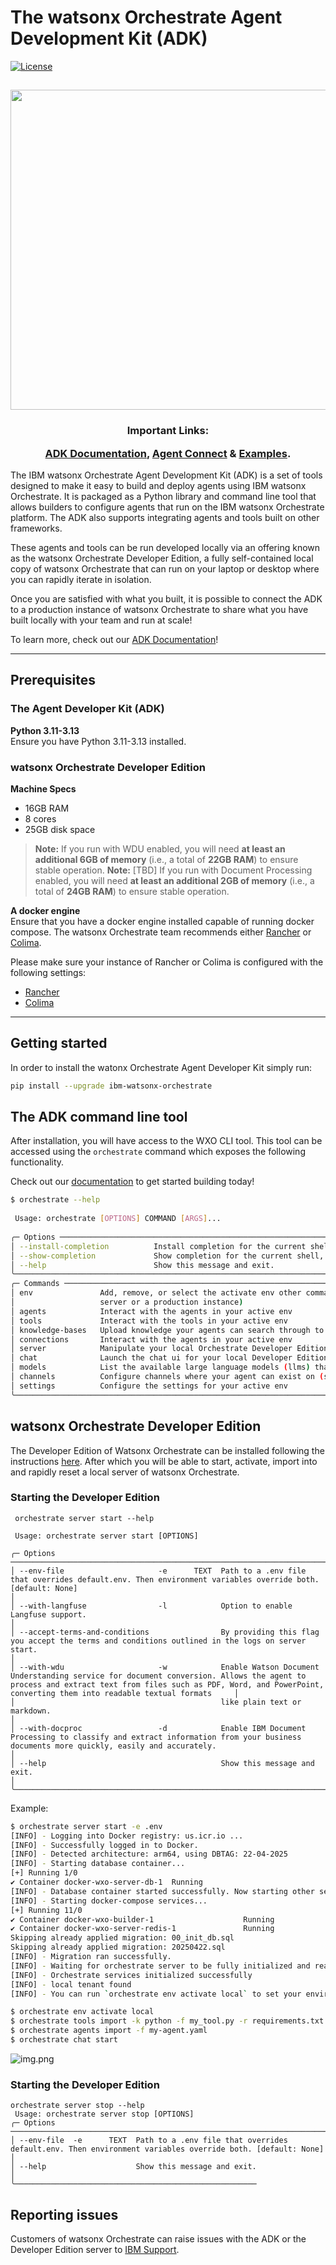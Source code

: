 # The watsonx Orchestrate Agent Development Kit (ADK)
[![License](https://img.shields.io/pypi/l/ibm-watsonx-orchestrate)](LICENSE)

[//]: # (![PyPI - Downloads]&#40;https://img.shields.io/pypi/dm/ibm-watsonx-orchestrate&#41;)

<html>
    <h2 align="center">
      <img src="./_docs/assets/watsonx-orchestrate-hero.png" width="512"/>
    </h2>
    <h3 align="center">
      <p>Important Links:</p>
      <a href="https://developer.watson-orchestrate.ibm.com">ADK Documentation</a>,
      <a href="https://connect.watson-orchestrate.ibm.com">Agent Connect</a> &
      <a href="https://github.com/IBM/ibm-watsonx-orchestrate-adk/tree/main/examples/agent_builder">Examples</a>.
    </h3>
</html>


The IBM watsonx Orchestrate Agent Development Kit (ADK) is a set of tools designed to make it easy to build and deploy 
agents using IBM watsonx Orchestrate. It is packaged as a Python library and command line 
tool that allows builders to configure agents that run on the IBM watsonx Orchestrate platform. The ADK also supports 
integrating agents and tools built on other frameworks.

These agents and tools can be run developed locally via an offering known as the watsonx Orchestrate Developer Edition,
a fully self-contained local copy of watsonx Orchestrate that can run on your laptop or desktop where you can rapidly
iterate in isolation.

Once you are satisfied with what you built, it is possible to connect the ADK to a production instance of 
watsonx Orchestrate to share what you have built locally with your team and run at scale!

To learn more, check out our <a href="https://developer.watson-orchestrate.ibm.com">ADK Documentation</a>!

------------------------------------------

## Prerequisites
### The Agent Developer Kit (ADK)
**Python 3.11-3.13**  
  Ensure you have Python 3.11-3.13 installed.

### watsonx Orchestrate Developer Edition
**Machine Specs**
- 16GB RAM
- 8 cores
- 25GB disk space

> **Note:** If you run with WDU enabled, you will need **at least an additional 6GB of memory** (i.e., a total of **22GB RAM**) to ensure stable operation.
> **Note:** [TBD] If you run with Document Processing enabled, you will need **at least an additional 2GB of memory** (i.e., a total of **24GB RAM**) to ensure stable operation.

**A docker engine**   
  Ensure that you have a docker engine installed capable of running docker compose.
  The watsonx Orchestrate team recommends either [Rancher](https://rancherdesktop.io/) or [Colima](https://github.com/abiosoft/colima).

  Please make sure your instance of Rancher or Colima is configured with the following settings:
  * [Rancher](./_docs/recommended-docker-settings/rancher-settings.md)
  * [Colima](./_docs/recommended-docker-settings/coilma-settings.md)

------------------------------------------

## Getting started
In order to install the watonx Orchestrate Agent Developer Kit simply run:
```bash
pip install --upgrade ibm-watsonx-orchestrate
```



## The ADK command line tool
After installation, you will have access to the WXO CLI tool. This tool can be accessed using the `orchestrate` command 
which exposes the following functionality.

Check out our [documentation](https://developer.watson-orchestrate.ibm.com/) to get started building today!

```bash
$ orchestrate --help
                                                                                                                   
 Usage: orchestrate [OPTIONS] COMMAND [ARGS]...                                                                    
                                                                                                                   
╭─ Options ───────────────────────────────────────────────────────────────────────────────────────────────────────╮
│ --install-completion          Install completion for the current shell.                                         │
│ --show-completion             Show completion for the current shell, to copy it or customize the installation.  │
│ --help                        Show this message and exit.                                                       │
╰─────────────────────────────────────────────────────────────────────────────────────────────────────────────────╯
╭─ Commands ──────────────────────────────────────────────────────────────────────────────────────────────────────╮
│ env               Add, remove, or select the activate env other commands will interact with (either your local  │
│                   server or a production instance)                                                              │
│ agents            Interact with the agents in your active env                                                   │
│ tools             Interact with the tools in your active env                                                    │
│ knowledge-bases   Upload knowledge your agents can search through to your active env                            │
│ connections       Interact with the agents in your active env                                                   │
│ server            Manipulate your local Orchestrate Developer Edition server [requires an Entitlement]          │
│ chat              Launch the chat ui for your local Developer Edition server [requires docker pull credentials]     │
│ models            List the available large language models (llms) that can be used in your agent definitions    │
│ channels          Configure channels where your agent can exist on (such as embedded webchat)                   │
│ settings          Configure the settings for your active env                                                    │
╰─────────────────────────────────────────────────────────────────────────────────────────────────────────────────╯
```

## watsonx Orchestrate Developer Edition
The Developer Edition of Watsonx Orchestrate can be installed following the
instructions [here](https://developer.watson-orchestrate.ibm.com/getting_started/wxOde_setup). After which
you will be able to start, activate, import into and rapidly reset a local server of watsonx Orchestrate.

### Starting the Developer Edition

```
 orchestrate server start --help                           
     
 Usage: orchestrate server start [OPTIONS]                                                                                                                                                                                                                         
                                                                                                                                                                                                                                                                   
╭─ Options ───────────────────────────────────────────────────────────────────────────────────────────────────────────────────────────────────────────────────────────────────────────────────────────────────────────────────────────────────────────────────────╮
│ --env-file                     -e      TEXT  Path to a .env file that overrides default.env. Then environment variables override both. [default: None]                                                                                                          │
│ --with-langfuse                -l            Option to enable Langfuse support.                                                                                                                                                                                 │
│ --accept-terms-and-conditions                By providing this flag you accept the terms and conditions outlined in the logs on server start.                                                                                                                   │
│ --with-wdu                     -w            Enable Watson Document Understanding service for document conversion. Allows the agent to process and extract text from files such as PDF, Word, and PowerPoint, converting them into readable textual formats     │
│                                              like plain text or markdown.                                                                                                                                                                                       │
│ --with-docproc                 -d            Enable IBM Document Processing to classify and extract information from your business documents more quickly, easily and accurately.                                                                               │
│ --help                                       Show this message and exit.                                                                                                                                                                                        │
╰─────────────────────────────────────────────────────────────────────────────────────────────────────────────────────────────────────────────────────────────────────────────────────────────────────────────────────────────────────────────────────────────────╯
```

Example:

```bash
$ orchestrate server start -e .env
[INFO] - Logging into Docker registry: us.icr.io ...
[INFO] - Successfully logged in to Docker.
[INFO] - Detected architecture: arm64, using DBTAG: 22-04-2025
[INFO] - Starting database container...
[+] Running 1/0
✔ Container docker-wxo-server-db-1  Running                                                                                                                                                          0.0s
[INFO] - Database container started successfully. Now starting other services...
[INFO] - Starting docker-compose services...
[+] Running 11/0
✔ Container docker-wxo-builder-1                    Running                                                                                                                                          0.0s
✔ Container docker-wxo-server-redis-1               Running              
Skipping already applied migration: 00_init_db.sql
Skipping already applied migration: 20250422.sql
[INFO] - Migration ran successfully.
[INFO] - Waiting for orchestrate server to be fully initialized and ready...
[INFO] - Orchestrate services initialized successfully
[INFO] - local tenant found
[INFO] - You can run `orchestrate env activate local` to set your environment or `orchestrate chat start` to start the UI service and begin chatting.

$ orchestrate env activate local
$ orchestrate tools import -k python -f my_tool.py -r requirements.txt
$ orchestrate agents import -f my-agent.yaml
$ orchestrate chat start
```
![img.png](./_docs/assets/chat-example.png)

### Starting the Developer Edition

```
orchestrate server stop --help                                           
 Usage: orchestrate server stop [OPTIONS]                                                                                                                                                          
╭─ Options ───────────────────────────────────────────────────────────────────────────────────────────────────────────────────────────────────────────────────────────────────────────────────────╮
│ --env-file  -e      TEXT  Path to a .env file that overrides default.env. Then environment variables override both. [default: None]                                                             │
│ --help                    Show this message and exit.                                                                                                                                           │
╰──────────────────────────────────────────────────────
```

## Reporting issues
Customers of watsonx Orchestrate can raise issues with the ADK or the Developer Edition server to [IBM Support](https://www.ibm.com/mysupport/s/topic/0TO3p000000A6YLGA0/watsonx-orchestrate?productId=01t3p00000SsRnhAAF&language=en_US).
